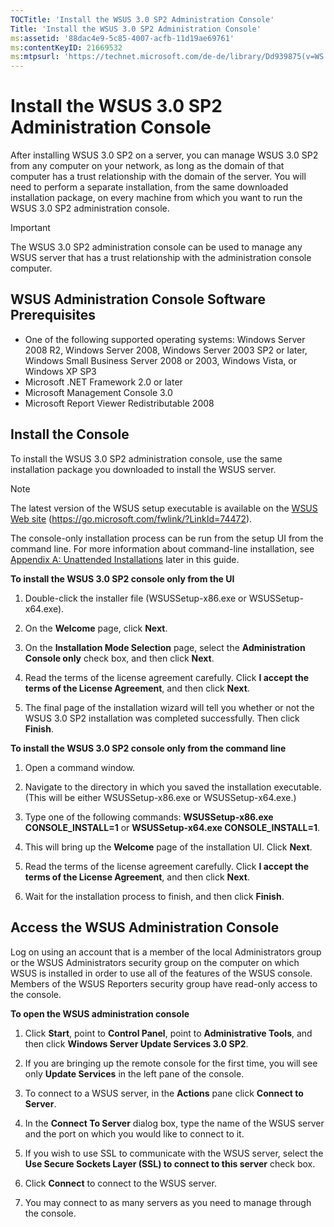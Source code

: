 ```yaml
---
TOCTitle: 'Install the WSUS 3.0 SP2 Administration Console'
Title: 'Install the WSUS 3.0 SP2 Administration Console'
ms:assetid: '88dac4e9-5c85-4007-acfb-11d19ae69761'
ms:contentKeyID: 21669532
ms:mtpsurl: 'https://technet.microsoft.com/de-de/library/Dd939875(v=WS.10)'
---
```


Install the WSUS 3.0 SP2 Administration Console
===============================================

After installing WSUS 3.0 SP2 on a server, you can manage WSUS 3.0 SP2 from any computer on your network, as long as the domain of that computer has a trust relationship with the domain of the server. You will need to perform a separate installation, from the same downloaded installation package, on every machine from which you want to run the WSUS 3.0 SP2 administration console.

 
> [!IMPORTANT]  
> The WSUS 3.0 SP2 administration console can be used to manage any WSUS server that has a trust relationship with the administration console computer.

 

WSUS Administration Console Software Prerequisites
--------------------------------------------------

-   One of the following supported operating systems: Windows Server 2008 R2, Windows Server 2008, Windows Server 2003 SP2 or later, Windows Small Business Server 2008 or 2003, Windows Vista, or Windows XP SP3
-   Microsoft .NET Framework 2.0 or later
-   Microsoft Management Console 3.0
-   Microsoft Report Viewer Redistributable 2008

Install the Console
-------------------

To install the WSUS 3.0 SP2 administration console, use the same installation package you downloaded to install the WSUS server.

 
> [!NOTE]  
> The latest version of the WSUS setup executable is available on the <a href="https://go.microsoft.com/fwlink/?linkid=74472">WSUS Web site</a> (https://go.microsoft.com/fwlink/?LinkId=74472).

 

The console-only installation process can be run from the setup UI from the command line. For more information about command-line installation, see [Appendix A: Unattended Installations](https://technet.microsoft.com/2443408e-5bd2-4b1f-b0a5-7ee1452fe5bc) later in this guide.

**To install the WSUS 3.0 SP2 console only from the UI**
1.  Double-click the installer file (WSUSSetup-x86.exe or WSUSSetup-x64.exe).

2.  On the **Welcome** page, click **Next**.

3.  On the **Installation Mode Selection** page, select the **Administration Console only** check box, and then click **Next**.

4.  Read the terms of the license agreement carefully. Click **I accept the terms of the License Agreement**, and then click **Next**.

5.  The final page of the installation wizard will tell you whether or not the WSUS 3.0 SP2 installation was completed successfully. Then click **Finish**.

**To install the WSUS 3.0 SP2 console only from the command line**
1.  Open a command window.

2.  Navigate to the directory in which you saved the installation executable. (This will be either WSUSSetup-x86.exe or WSUSSetup-x64.exe.)

3.  Type one of the following commands: **WSUSSetup-x86.exe CONSOLE\_INSTALL=1** or **WSUSSetup-x64.exe CONSOLE\_INSTALL=1**.

4.  This will bring up the **Welcome** page of the installation UI. Click **Next**.

5.  Read the terms of the license agreement carefully. Click **I accept the terms of the License Agreement**, and then click **Next**.

6.  Wait for the installation process to finish, and then click **Finish**.

Access the WSUS Administration Console
--------------------------------------

Log on using an account that is a member of the local Administrators group or the WSUS Administrators security group on the computer on which WSUS is installed in order to use all of the features of the WSUS console. Members of the WSUS Reporters security group have read-only access to the console.

**To open the WSUS administration console**
1.  Click **Start**, point to **Control Panel**, point to **Administrative Tools**, and then click **Windows Server Update Services 3.0 SP2**.

2.  If you are bringing up the remote console for the first time, you will see only **Update Services** in the left pane of the console.

3.  To connect to a WSUS server, in the **Actions** pane click **Connect to Server**.

4.  In the **Connect To Server** dialog box, type the name of the WSUS server and the port on which you would like to connect to it.

5.  If you wish to use SSL to communicate with the WSUS server, select the **Use Secure Sockets Layer (SSL) to connect to this server** check box.

6.  Click **Connect** to connect to the WSUS server.

7.  You may connect to as many servers as you need to manage through the console.
